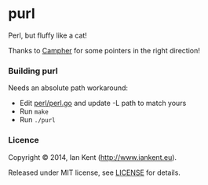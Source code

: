 purl
====

Perl, but fluffy like a cat!

Thanks to [Campher](https://github.com/bradfitz/campher) for some pointers in the right direction!

### Building purl

Needs an absolute path workaround:

- Edit [perl/perl.go](perl/perl.go) and update -L path to match yours
- Run `make`
- Run `./purl`

### Licence

Copyright ©‎ 2014, Ian Kent (http://www.iankent.eu).

Released under MIT license, see [LICENSE](LICENSE.md) for details.
